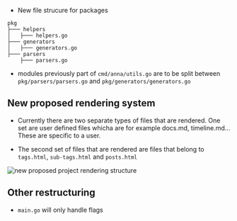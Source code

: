 - New file strucure for packages

```
pkg
├─── helpers
│   ├─── helpers.go
├─── generators
│   ├─── generators.go
├─── parsers
    ├─── parsers.go

```

- modules previously part of `cmd/anna/utils.go` are to be split between `pkg/parsers/parsers.go` and `pkg/generators/generators.go`

## New proposed rendering system

- Currently there are two separate types of files that are rendered. One set are user defined files whicha are for example docs.md, timeline.md... These are specific to a user.

- The second set of files that are rendered are files that belong to `tags.html`, `sub-tags.html` and `posts.html`

![new proposed project rendering structure](https://i.imgur.com/LgCDh4P.png)

## Other restructuring

- `main.go` will only handle flags
